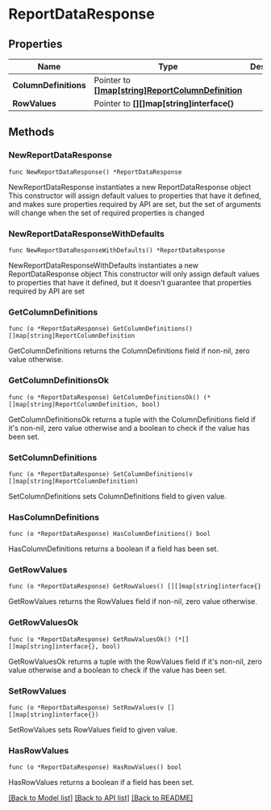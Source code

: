 # ReportDataResponse

## Properties

Name | Type | Description | Notes
------------ | ------------- | ------------- | -------------
**ColumnDefinitions** | Pointer to [**[]map[string]ReportColumnDefinition**](map[string]ReportColumnDefinition.md) |  | [optional] 
**RowValues** | Pointer to **[][]map[string]interface{}** |  | [optional] 

## Methods

### NewReportDataResponse

`func NewReportDataResponse() *ReportDataResponse`

NewReportDataResponse instantiates a new ReportDataResponse object
This constructor will assign default values to properties that have it defined,
and makes sure properties required by API are set, but the set of arguments
will change when the set of required properties is changed

### NewReportDataResponseWithDefaults

`func NewReportDataResponseWithDefaults() *ReportDataResponse`

NewReportDataResponseWithDefaults instantiates a new ReportDataResponse object
This constructor will only assign default values to properties that have it defined,
but it doesn't guarantee that properties required by API are set

### GetColumnDefinitions

`func (o *ReportDataResponse) GetColumnDefinitions() []map[string]ReportColumnDefinition`

GetColumnDefinitions returns the ColumnDefinitions field if non-nil, zero value otherwise.

### GetColumnDefinitionsOk

`func (o *ReportDataResponse) GetColumnDefinitionsOk() (*[]map[string]ReportColumnDefinition, bool)`

GetColumnDefinitionsOk returns a tuple with the ColumnDefinitions field if it's non-nil, zero value otherwise
and a boolean to check if the value has been set.

### SetColumnDefinitions

`func (o *ReportDataResponse) SetColumnDefinitions(v []map[string]ReportColumnDefinition)`

SetColumnDefinitions sets ColumnDefinitions field to given value.

### HasColumnDefinitions

`func (o *ReportDataResponse) HasColumnDefinitions() bool`

HasColumnDefinitions returns a boolean if a field has been set.

### GetRowValues

`func (o *ReportDataResponse) GetRowValues() [][]map[string]interface{}`

GetRowValues returns the RowValues field if non-nil, zero value otherwise.

### GetRowValuesOk

`func (o *ReportDataResponse) GetRowValuesOk() (*[][]map[string]interface{}, bool)`

GetRowValuesOk returns a tuple with the RowValues field if it's non-nil, zero value otherwise
and a boolean to check if the value has been set.

### SetRowValues

`func (o *ReportDataResponse) SetRowValues(v [][]map[string]interface{})`

SetRowValues sets RowValues field to given value.

### HasRowValues

`func (o *ReportDataResponse) HasRowValues() bool`

HasRowValues returns a boolean if a field has been set.


[[Back to Model list]](../README.md#documentation-for-models) [[Back to API list]](../README.md#documentation-for-api-endpoints) [[Back to README]](../README.md)


